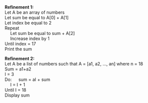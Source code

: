 **Refinement 1:**  
Let A be an array of numbers  
Let sum be equal to A[0] + A[1]  
Let index be equal to 2  
Repeat  
&emsp; Let sum be equal to sum + A[2]  
&emsp; Increase index by 1  
Until index = 17  
Print the sum  

**Refinement 2:**  
Let A be a list of numbers such that A = [a1, a2, …, an] where n = 18  
Sum = a1+a2  
I = 3  
Do:
&emsp; sum = aI + sum  
&emsp; I = I + 1  
Until I = 18  
Display sum  